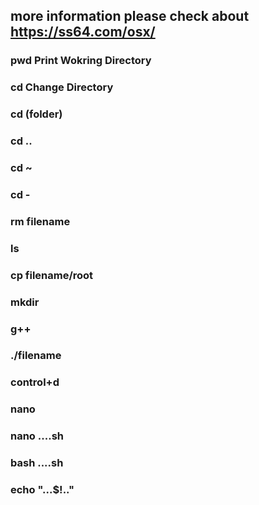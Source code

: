 ## more information please check about https://ss64.com/osx/
### pwd   Print Wokring Directory
### cd    Change Directory
### cd (folder)
### cd ..
### cd ~
### cd -
### rm filename
### ls
### cp filename/root
### mkdir
### g++
### ./filename
### control+d
### nano
### nano ....sh
### bash ....sh
### echo "...$!.."

